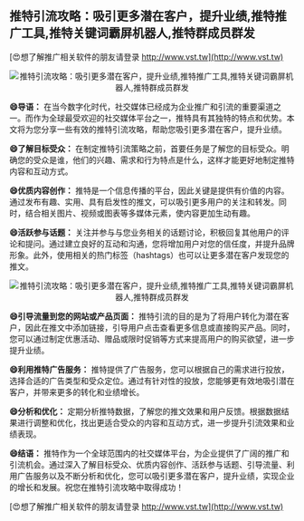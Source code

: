 ## **推特引流攻略：吸引更多潜在客户，提升业绩,推特推广工具,推特关键词霸屏机器人,推特群成员群发**

[😍想了解推广相关软件的朋友请登录 http://www.vst.tw](http://www.vst.tw)

 <center><img src="https://vst.tw/MP4/tuiguang/png/6.png" alt="推特引流攻略：吸引更多潜在客户，提升业绩,推特推广工具,推特关键词霸屏机器人,推特群成员群发"></center>

**😄导语：**
在当今数字化时代，社交媒体已经成为企业推广和引流的重要渠道之一。而作为全球最受欢迎的社交媒体平台之一，推特具有其独特的特点和优势。本文将为您分享一些有效的推特引流攻略，帮助您吸引更多潜在客户，提升业绩。

**😄了解目标受众：**
在制定推特引流策略之前，首要任务是了解您的目标受众。明确您的受众是谁，他们的兴趣、需求和行为特点是什么，这样才能更好地制定推特内容和互动方式。

**😄优质内容创作：**
推特是一个信息传播的平台，因此关键是提供有价值的内容。通过发布有趣、实用、具有启发性的推文，可以吸引更多用户的关注和转发。同时，结合相关图片、视频或图表等多媒体元素，使内容更加生动有趣。

**😄活跃参与话题：**
关注并参与与您业务相关的话题讨论，积极回复其他用户的评论和提问。通过建立良好的互动和沟通，您将增加用户对您的信任度，并提升品牌形象。此外，使用相关的热门标签（hashtags）也可以让更多潜在客户发现您的推文。

 <center><img src="https://vst.tw/MP4/tuiguang/png/8.png" alt="推特引流攻略：吸引更多潜在客户，提升业绩,推特推广工具,推特关键词霸屏机器人,推特群成员群发"></center>

**😄引导流量到您的网站或产品页面：**
推特引流的目的是为了将用户转化为潜在客户，因此在推文中添加链接，引导用户点击查看更多信息或直接购买产品。同时，您可以通过制定优惠活动、赠品或限时促销等方式来提高用户的购买欲望，进一步提升业绩。

**😄利用推特广告服务：**
推特提供了广告服务，您可以根据自己的需求进行投放，选择合适的广告类型和受众定位。通过有针对性的投放，您能够更有效地吸引潜在客户，并带来更多的转化和业绩增长。

**😄分析和优化：**
定期分析推特数据，了解您的推文效果和用户反馈。根据数据结果进行调整和优化，找出更适合受众的内容和互动方式，进一步提升引流效果和业绩表现。

**😄结语：**
推特作为一个全球范围内的社交媒体平台，为企业提供了广阔的推广和引流机会。通过深入了解目标受众、优质内容创作、活跃参与话题、引导流量、利用广告服务以及不断分析和优化，您可以吸引更多潜在客户，提升业绩，实现企业的增长和发展。祝您在推特引流攻略中取得成功！

[😍想了解推广相关软件的朋友请登录 http://www.vst.tw](http://www.vst.tw)



